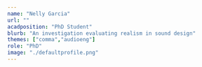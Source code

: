 ```yaml
---
name: "Nelly Garcia"
url: ""
acadposition: "PhD Student"
blurb: "An investigation evaluating realism in sound design"
themes: ["comma","audioeng"]
role: "PhD"
image: "./defaultprofile.png"
---
```

